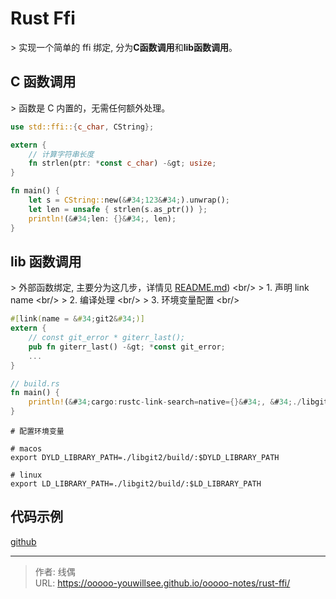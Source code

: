 # Rust Ffi


&gt; 实现一个简单的 ffi 绑定, 分为**C函数调用**和**lib函数调用**。

## C 函数调用

&gt; 函数是 C 内置的，无需任何额外处理。

```rust
use std::ffi::{c_char, CString};

extern {
    // 计算字符串长度
    fn strlen(ptr: *const c_char) -&gt; usize;
}

fn main() {
    let s = CString::new(&#34;123&#34;).unwrap();
    let len = unsafe { strlen(s.as_ptr()) };
    println!(&#34;len: {}&#34;, len);
}

```

## lib 函数调用

&gt; 外部函数绑定, 主要分为这几步，详情见 [README.md](https://github.com/ooooo-youwillsee/demo-rust-ffi/blob/main/README.md)) &lt;br/&gt;
&gt; 1. 声明 link name &lt;br/&gt;
&gt; 2. 编译处理 &lt;br/&gt;
&gt; 3. 环境变量配置 &lt;br/&gt;

```rust
#[link(name = &#34;git2&#34;)]
extern {
    // const git_error * giterr_last();
    pub fn giterr_last() -&gt; *const git_error;
    ...
}
```

```rust
// build.rs
fn main() {
    println!(&#34;cargo:rustc-link-search=native={}&#34;, &#34;./libgit2/build&#34;);
}
```

```shell
# 配置环境变量

# macos 
export DYLD_LIBRARY_PATH=./libgit2/build/:$DYLD_LIBRARY_PATH

# linux
export LD_LIBRARY_PATH=./libgit2/build/:$LD_LIBRARY_PATH
```

## 代码示例

[github](https://github.com/ooooo-youwillsee/demo-rust-ffi)

---

> 作者: 线偶  
> URL: https://ooooo-youwillsee.github.io/ooooo-notes/rust-ffi/  

